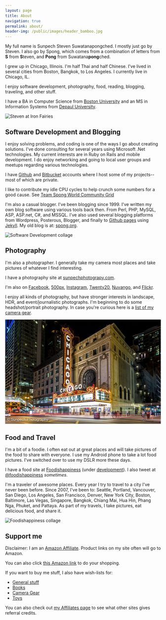 ```yaml
---
layout: page
title: About
navigation: true
permalink: about/
header-img: /public/images/header_bamboo.jpg
---
```


My full name is Sunpech Steven Suwatanapongched. I mostly just go by Steven. I also go by Spong, which comes from a combination of letters from **S** from **S**teven, and **Pong** from Suwatana**pong**ched.

I grew up in Chicago, Illinois. I'm half Thai and half Chinese. I've lived in several cities from Boston, Bangkok, to Los Angeles. I currently live in Chicago, IL.

I enjoy software development, photography, food, reading, blogging, traveling, and other stuff.

I have a BA in Computer Science from [Boston University](http://www.bu.edu/) and an MS in Information Systems from [Depaul University](http://www.depaul.edu/).

![Steven at Iron Fairies](http://2.bp.blogspot.com/-98dl07cNMA8/UYorD3dTaGI/AAAAAAABcao/B3EdQGBSCE4/s800/2011-04-19+at+19-23-20.jpg)

## Software Development and Blogging

I enjoy solving problems, and coding is one of the ways I go about creating solutions. I've done consulting for several years using Microsoft .Net technologies. My current interests are in Ruby on Rails and mobile development. I do enjoy networking and going to local user groups and meetups regarding various technologies.

I have [Github](http://github.com/sunpech) and [Bitbucket](http://bitbucket.org/sunpech) accounts where I host some of my projects-- most of which are private.

I like to contribute my idle CPU cycles to help crunch some numbers for a good cause. See [Team Spong World Community Grid](/wcg/)

I'm also a casual blogger. I've been blogging since 1999. I've written my own blog software using various tools back then. From Perl, PHP, MySQL, ASP, ASP.net, C#, and MSSQL. I've also used several blogging platforms from Wordpress, Posterous, Blogger, and finally to [Github pages](https://pages.github.com/) using [Jekyll](http://jekyllrb.com). My old blog is at: [spong.org](http://spong.org/).

![Software Development collage](http://3.bp.blogspot.com/-3OJfCx4Bk1E/UYrLku_Ma5I/AAAAAAABcbE/0whmJZNlqLg/s800/technology_collage.jpg)

## Photography
I'm also a photographer. I generally take my camera most places and take pictures of whatever I find interesting.

I have a photography site at [sunpechphotograpy.com](http://sunpechphotography.com/).

I'm also on [Facebook](https://www.facebook.com/SunpechPhotography), [500px](http://500px.com/sunpech), [Instagram](http://www.instagram.com/sunpech), [Twenty20](http://www.twenty20.com/sunpech), [Nuvango](http://nuvango.com/sunpech), and [Flickr](http://www.flickr.com/photos/sunpech/).

I enjoy all kinds of photography, but have stronger interests in landscape, HDR, and event/journalistic photographs. I'm beginning to do some headshot/portrait photography. In case you're curious here is a [list of my camera gear](/best/camera-gear).

![Chicago Theatre](/public/images/blog/the_chicago_theatre.jpg)

## Food and Travel
I'm a bit of a foodie. I often eat out at great places and will take pictures of the food to share with everyone. I use my Android phone to take a lot food pictures. I've switched over to use my DSLR more these days.

I have a food site at [Foodishappiness](http://www.foodishappiness.com) (under [development](http://alpha.foodishappiness.com/)). I also tweet at [@foodishappiness](http://twitter.com/foodishappiness) *sometimes*.

I'm a traveler of awesome places. Every year I try to travel to a city I've never been before. Since 2007, I've been to: Seattle, Portland, Vancouver, San Diego, Los Angeles, San Francisco, Denver, New York City, Boston, Baltimore, Las Vegas, Singapore, Bangkok, Chiang Mai, Hua Hin, Phang Nga, Phuket, and Pattaya. As part of my travels, I take pictures, eat delicious food, and share it.

![Foodishappiness collage](http://2.bp.blogspot.com/-RwBqdl1YyFk/UPYLjtOxgyI/AAAAAAABYQ0/6Pl_UTb_ods/s800/Best+Pictures+of+2012.jpg)

## Support me

Disclaimer: I am an [Amazon Affiliate](https://affiliate-program.amazon.com/). Product links on my site often will go to Amazon.

You can also click [this Amazon link](http://www.amazon.com/?&tag=sunpech-20&camp=216797&creative=394545&linkCode=ur1&adid=0ZFPJ55TZ4HA30WVQBCS&&ref-refURL=http%3A%2F%2Fwww.sunpech.com%2F) to do your shopping.

If you want to buy me stuff, I also have wish-lists for:

* [General stuff](http://amzn.com/w/L00UXFFE0OIB)
* [Books](http://amzn.com/w/1KCZ0Q93IFYZ2)
* [Camera Gear](http://amzn.com/w/14T7IX6RACNRU)
* [Toys](http://amzn.com/w/IT34RTWGZEQM)

You can also check out [my Affiliates page](/affiliates) to see what other sites gives referral credits.
